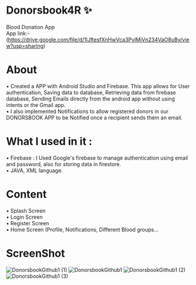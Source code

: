 # Donorsbook4R ✨
Blood Donation App\
App link:- (https://drive.google.com/file/d/1lJftesfXnHwVca3PylMiVn234VaO8uBy/view?usp=sharing)
# About 
• Created a APP with Android Studio and Firebase. This app allows for User
 authentication, Saving data to database, Retrieving data from firebase database, Sending Emails
 directly from the android app without using intents or the Gmail app.\
• I also implemented Notifications to allow registered donors in our DONORSBOOK APP to be Notified
  once a recipient sends them an email.
  
  # What I used in it :
• Firebase : I Used Google's firebase to manage authentication using email and password, also for storing data in firestore.\
• JAVA, XML language.
  
 # Content 
• Splash Screen\
• Login Screen\
• Register Screen\
• Home Screen (Profile, Notifications, Different Blood groups...



# ScreenShot 
![DonorsbookGithub1 (1)](https://user-images.githubusercontent.com/91657594/210101908-a776f17d-f1c2-4438-a9c0-8fc13ec59eed.jpg)
![DonorsbookGithub1](https://user-images.githubusercontent.com/91657594/210101933-d2b93851-b377-4130-80ce-163e20758ae5.jpg)
![DonorsbookGithub1 (2)](https://user-images.githubusercontent.com/91657594/210101943-c22a40f2-177d-4894-80ab-8bd2daae810a.jpg)
![DonorsbookGithub1 (3)](https://user-images.githubusercontent.com/91657594/210101968-06658a5f-35bf-433e-817e-379347b12ce5.jpg)

